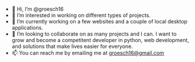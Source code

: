 - 👋 Hi, I’m @groesch16
- 👀 I’m interested in working on different types of projects.
- 🌱 I’m currently working on a few websites and a couple of local desktop applications.
- 💞️ I’m looking to collaborate on as many projects and I can. I want to grow and become a competitent developer in python, web development, and solutions that make lives
      easier for everyone. 
- 📫 You can reach me by emailing me at groesch16@gmail.com 

<!---
groesch16/groesch16 is a ✨ special ✨ repository because its `README.md` (this file) appears on your GitHub profile.
You can click the Preview link to take a look at your changes.
--->
